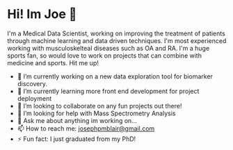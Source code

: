 # Hi! Im Joe 👋

I'm a Medical Data Scientist, working on improving the treatment of patients through machine learning and data driven techniques. I'm most experienced working with musculoskelteal diseases such as OA and RA. I'm a huge sports fan, so would love to work on projects that can combine with medicine and sports. Hit me up!

- 🔭 I’m currently working on a new data exploration tool for biomarker discovery.
- 🌱 I’m currently learning more front end development for project deployment
- 👯 I’m looking to collaborate on any fun projects out there!
- 🤔 I’m looking for help with Mass Spectrometry Analysis
- 💬 Ask me about anything im working on...
- 📫 How to reach me: josephpmblair@gmail.com
- ⚡ Fun fact: I just graduated from my PhD!

<!--
**JoeBlair/JoeBlair** is a ✨ _special_ ✨ repository because its `README.md` (this file) appears on your GitHub profile.

Here are some ideas to get you started:

- 🔭 I’m currently working on ...
- 🌱 I’m currently learning ...
- 👯 I’m looking to collaborate on ...
- 🤔 I’m looking for help with ...
- 💬 Ask me about ...
- 📫 How to reach me: ...
- 😄 Pronouns: ...
- ⚡ Fun fact: ...
-->
